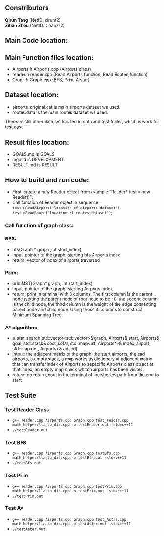 
## Constributors <br/>
**Qirun Tang** (NetID: qirunt2)<br/>
**Zihan Zhou** (NetID: zihanz12)<br/>

## Main Code location: <br/>


## Main Function files location: <br/>
- Airports.h Airports.cpp (Airports class)<br/>
- reader.h reader.cpp (Read Airports function, Read Routes function)<br/>
- Graph.h Graph.cpp (BFS, Prim, A star)<br/>

## Dataset location: <br/>
- airports_original.dat is main airports dataset we used.<br/>
- routes.data is the main routes dataset we used.<br/>

Thereare still other data set located in data and test folder, which is work for test case<br/>

## Result files location: <br/>
- GOALS.md is GOALS <br/>
- log.md is DEVELOPMENT<br/>
- RESULT.md is RESULT<br/>

## How to build and run code: <br/>
- First, create a new Reader object from example "Reader* test = new Reader()";<br/>
- Call function of Reader object in sequence: <br/>
    `test->ReadAirport("location of airports dataset")`<br/>
    `test->ReadRoute("location of routes dataset")`;<br/>
### Call function of graph class: <br/>
### BFS: <br/>
- bfs(Graph * graph ,int start_index)<br/>
- input: pointer of the graph, starting bfs Airports index<br/>
- return: vector of index of airports traversed<br/>

### Prim: <br/>
- primMST(Graph* graph, int start_index)<br/>
- input: pointer of the graph, starting Airports index<br/>
- return: print in terminal with 3 columns. The first column is the parent node (setting the parent node of root node to be -1), the second column is the child node, the third column is the weight of the edge connecting parent node and child node. Using those 3 columns to construct Minimum Spanning Tree.</br>

### A* algorithm: <br/>
- a_star_search(std::vector<std::vector<int>>& graph, Airports& start, Airports& goal, std::stack<Airports>& cost_sofar, std::map<int, Airports*>& index_airport, std::map<int, Airports>& added) <br/>
- intput: the adjacent matrix of the graph, the start airports, the end airports, a empty stack<Airports>, a map works as dictionary of adjacent matrix that can transfer index of 
Airports to sepecific Airports class object at that index, an empty map check whitch airports has been visited. <br/>
- return: no return, cout in the terminal of the shortes path from the end to start<br/>

## Test Suite<br/>
### Test Reader Class<br/>
- `g++ reader.cpp Airports.cpp Graph.cpp test_reader.cpp math_helper/lla_to_dis.cpp -o testReader.out -std=c++11`
- `./testReader.out`
### Test BFS <br/>
- `g++ reader.cpp Airports.cpp Graph.cpp testBfs.cpp math_helper/lla_to_dis.cpp -o testBfs.out -std=c++11`
- `./testBfs.out`
### Test Prim <br/>
- `g++ reader.cpp Airports.cpp Graph.cpp testPrim.cpp math_helper/lla_to_dis.cpp -o testPrim.out -std=c++11`
- `./testPrim.out`
### Test A* <br/>
- `g++ reader.cpp Airports.cpp Graph.cpp test_Astar.cpp math_helper/lla_to_dis.cpp -o testAstar.out -std=c++11`
- `./testAstar.out`
